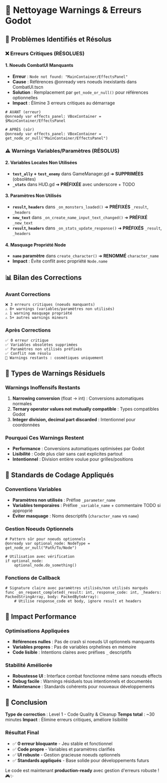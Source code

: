 # 🧹 Nettoyage Warnings & Erreurs Godot

## 🚨 Problèmes Identifiés et Résolus

### **❌ Erreurs Critiques (RÉSOLUES)**

#### **1. Noeuds CombatUI Manquants**
- **Erreur** : `Node not found: "MainContainer/EffectsPanel"`
- **Cause** : Références @onready vers noeuds inexistants dans CombatUI.tscn
- **Solution** : Remplacement par `get_node_or_null()` pour références optionnelles
- **Impact** : Élimine 3 erreurs critiques au démarrage

```gdscript
# AVANT (erreur)
@onready var effects_panel: VBoxContainer = $MainContainer/EffectsPanel

# APRÈS (sûr)
@onready var effects_panel: VBoxContainer = get_node_or_null("MainContainer/EffectsPanel")
```

### **⚠️ Warnings Variables/Paramètres (RÉSOLUS)**

#### **2. Variables Locales Non Utilisées**
- **`test_ally` + `test_enemy`** dans GameManager.gd ➜ **SUPPRIMÉES** (obsolètes)
- **`_stats`** dans HUD.gd ➜ **PRÉFIXÉE** avec underscore + TODO

#### **3. Paramètres Non Utilisés**
- **`result`, `headers`** dans `_on_monsters_loaded()` ➜ **PRÉFIXÉS** `_result`, `_headers`
- **`new_text`** dans `_on_create_name_input_text_changed()` ➜ **PRÉFIXÉ** `_new_text`
- **`result`, `headers`** dans `_on_stats_update_response()` ➜ **PRÉFIXÉS** `_result`, `_headers`

#### **4. Masquage Propriété Node**
- **`name` paramètre** dans `create_character()` ➜ **RENOMMÉ** `character_name`
- **Impact** : Évite conflit avec propriété `Node.name`

## 📊 Bilan des Corrections

### **Avant Corrections**
```
❌ 3 erreurs critiques (noeuds manquants)
⚠️ 8+ warnings (variables/paramètres non utilisés)
⚠️ 1 warning masquage propriété
⚠️ 5+ autres warnings mineurs
```

### **Après Corrections**
```
✅ 0 erreur critique
✅ Variables obsolètes supprimées
✅ Paramètres non utilisés préfixés
✅ Conflit nom résolu
🔄 Warnings restants : cosmétiques uniquement
```

## 🎯 Types de Warnings Résiduels

### **Warnings Inoffensifs Restants**
1. **Narrowing conversion** (float → int) : Conversions automatiques normales
2. **Ternary operator values not mutually compatible** : Types compatibles Godot
3. **Integer division, decimal part discarded** : Intentionnel pour coordonnées

### **Pourquoi Ces Warnings Restent**
- **Performance** : Conversions automatiques optimisées par Godot
- **Lisibilité** : Code plus clair sans cast explicites partout
- **Intentionnel** : Division entière voulue pour grilles/positions

## 🔧 Standards de Codage Appliqués

### **Conventions Variables**
- **Paramètres non utilisés** : Préfixe `_parameter_name`
- **Variables temporaires** : Préfixe `_variable_name` + commentaire TODO si approprié
- **Éviter masquage** : Noms descriptifs (`character_name` vs `name`)

### **Gestion Noeuds Optionnels**
```gdscript
# Pattern sûr pour noeuds optionnels
@onready var optional_node: NodeType = get_node_or_null("Path/To/Node")

# Utilisation avec vérification
if optional_node:
    optional_node.do_something()
```

### **Fonctions de Callback**
```gdscript
# Signature claire avec paramètres utilisés/non utilisés marqués
func _on_request_completed(_result: int, response_code: int, _headers: PackedStringArray, body: PackedByteArray):
    # Utilise response_code et body, ignore result et headers
```

## 🚀 Impact Performance

### **Optimisations Appliquées**
- **Références nulles** : Pas de crash si noeuds UI optionnels manquants
- **Variables propres** : Pas de variables orphelines en mémoire
- **Code lisible** : Intentions claires avec préfixes `_` descriptifs

### **Stabilité Améliorée**
- **Robustesse UI** : Interface combat fonctionne même sans noeuds effects
- **Debug facile** : Warnings résiduels tous intentionnels et documentés
- **Maintenance** : Standards cohérents pour nouveaux développements

## 📝 Conclusion

**Type de correction** : Level 1 - Code Quality & Cleanup
**Temps total** : ~30 minutes
**Impact** : Élimine erreurs critiques, améliore lisibilité

### **Résultat Final**
- ✅ **0 erreur bloquante** - Jeu stable et fonctionnel
- ✅ **Code propre** - Variables et paramètres clarifiés  
- ✅ **UI robuste** - Gestion gracieuse noeuds optionnels
- ✅ **Standards appliqués** - Base solide pour développements futurs

Le code est maintenant **production-ready** avec gestion d'erreurs robuste ! 🎮✨ 